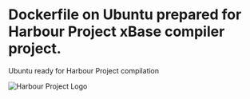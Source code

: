 # Dockerfile on Ubuntu prepared for Harbour Project xBase compiler project.

Ubuntu ready for Harbour Project compilation

![Harbour Project Logo](https://harbour.github.io/images/harbour.svg "Harbour Project Logo")


